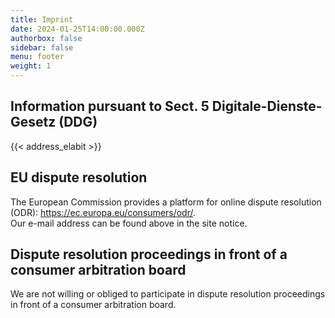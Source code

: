 ```yaml
---
title: Imprint
date: 2024-01-25T14:00:00.000Z
authorbox: false
sidebar: false
menu: footer
weight: 1
---
```


<h2>Information pursuant to Sect. 5 Digitale-Dienste-Gesetz (DDG)</h2>

{{< address_elabit >}}

<h2>EU dispute resolution</h2>
<p>The European Commission provides a platform for online dispute resolution (ODR): <a href="https://ec.europa.eu/consumers/odr/" target="_blank" rel="noopener noreferrer">https://ec.europa.eu/consumers/odr/</a>.<br /> Our e-mail address can be found above in the site notice.</p>

<h2>Dispute resolution proceedings in front of a consumer arbitration board</h2>
<p>We are not willing or obliged to participate in dispute resolution proceedings in front of a consumer arbitration board.</p>

